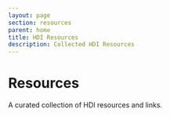 ```yaml
---
layout: page
section: resources
parent: home
title: HDI Resources
description: Collected HDI Resources
---
```


# Resources

A curated collection of HDI resources and links.
